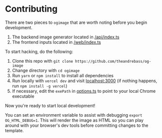 # Contributing

There are two pieces to `ogimage` that are worth noting before you begin development.

1. The backend image generator located in [/api/index.ts](https://github.com/theandrebass/ogimage/blob/main/api/index.ts)
2. The frontend inputs located in [/web/index.ts](https://github.com/theandrebass/ogimage/blob/main/web/index.ts)

To start hacking, do the following:

1. Clone this repo with `git clone https://github.com/theandrebass/og-image`
2. Change directory with `cd ogimage`
3. Run `yarn` or `npm install` to install all dependencies
4. Run locally with `vercel dev` and visit [localhost:3000](http://localhost:3000)  (if nothing happens, run `npm install -g vercel`)
5. If necessary, edit the `exePath` in [options.ts](https://github.com/theandrebass/ogimage/blob/main/api/_lib/options.ts) to point to your local Chrome executable

Now you're ready to start local development!

You can set an environment variable to assist with debugging `export OG_HTML_DEBUG=1`. This will render the image as HTML so you can play around with your browser's dev tools before committing changes to the template.
